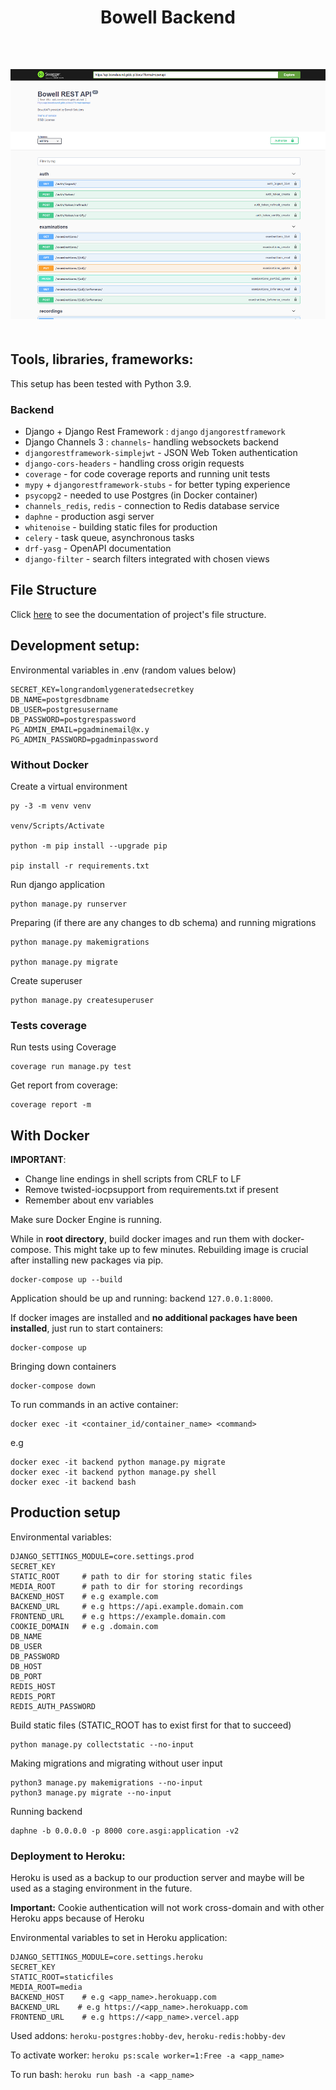 <div align="center" style="padding-bottom: 10px">
    <h1>Bowell Backend</h1>
    <img src="https://img.shields.io/badge/Python-14354C?style=for-the-badge&logo=python&logoColor=white" alt=""/>
    <img src="https://img.shields.io/badge/Django-092E20?style=for-the-badge&logo=django&logoColor=white" alt=""/>
    <img src="https://img.shields.io/badge/DJANGO-REST-ff1709?style=for-the-badge&logo=django&logoColor=white&color=ff1709&labelColor=gray" alt=""/>
    <img src="https://img.shields.io/badge/Celery-8C9A41?&style=for-the-badge&logo=celery&logoColor=Awhite" alt=""/>
    <img src="https://img.shields.io/badge/PostgreSQL-316192?style=for-the-badge&logo=postgresql&logoColor=white" alt=""/>
    <img src="https://img.shields.io/badge/redis-%23DD0031.svg?&style=for-the-badge&logo=redis&logoColor=white" alt=""/>
    <img src="https://img.shields.io/badge/Docker-008FCC?style=for-the-badge&logo=docker&logoColor=white" alt=""/>
</div>

<div align="center" style="padding: 20px 0">
    <img src="./docs/api.png" alt="" height="400px"/>
</div>

## Tools, libraries, frameworks:

This setup has been tested with Python 3.9.

### Backend

- Django + Django Rest Framework : `django` `djangorestframework`
- Django Channels 3 : `channels`- handling websockets backend
- `djangorestframework-simplejwt` - JSON Web Token authentication
- `django-cors-headers` - handling cross origin requests
- `coverage` - for code coverage reports and running unit tests
- `mypy` + `djangorestframework-stubs` - for better typing experience
- `psycopg2` - needed to use Postgres (in Docker container)
- `channels_redis`, `redis` - connection to Redis database service
- `daphne` - production asgi server
- `whitenoise` - building static files for production
- `celery` - task queue, asynchronous tasks
- `drf-yasg` - OpenAPI documentation
- `django-filter` - search filters integrated with chosen views

## File Structure

Click [here](FILES.md) to see the documentation of project's file structure.

## Development setup:

Environmental variables in .env (random values below)

```
SECRET_KEY=longrandomlygeneratedsecretkey
DB_NAME=postgresdbname
DB_USER=postgresusername
DB_PASSWORD=postgrespassword
PG_ADMIN_EMAIL=pgadminemail@x.y
PG_ADMIN_PASSWORD=pgadminpassword
```

### Without Docker

Create a virtual environment

```shell script
py -3 -m venv venv

venv/Scripts/Activate

python -m pip install --upgrade pip

pip install -r requirements.txt
```

Run django application

```shell script
python manage.py runserver
```

Preparing (if there are any changes to db schema) and running migrations

```shell script
python manage.py makemigrations

python manage.py migrate
```

Create superuser

```shell script
python manage.py createsuperuser
```

### Tests coverage

Run tests using Coverage

```shell script
coverage run manage.py test
```

Get report from coverage:

```shell script
coverage report -m
```

## With Docker

**IMPORTANT**:

- Change line endings in shell scripts from CRLF to LF
- Remove twisted-iocpsupport from requirements.txt if present
- Remember about env variables

Make sure Docker Engine is running.

While in **root directory**, build docker images and run them with docker-compose. This might take up to few minutes.
Rebuilding image is crucial after installing new packages via pip.

```shell script
docker-compose up --build
```

Application should be up and running: backend `127.0.0.1:8000`.

If docker images are installed and **no additional packages have been installed**, just run to start containers:

```shell script
docker-compose up
```

Bringing down containers

```shell script
docker-compose down
```

To run commands in an active container:

```shell script
docker exec -it <container_id/container_name> <command>
```

e.g

```shell
docker exec -it backend python manage.py migrate
docker exec -it backend python manage.py shell
docker exec -it backend bash
```

## Production setup

Environmental variables:

```
DJANGO_SETTINGS_MODULE=core.settings.prod
SECRET_KEY
STATIC_ROOT     # path to dir for storing static files
MEDIA_ROOT      # path to dir for storing recordings
BACKEND_HOST    # e.g example.com
BACKEND_URL     # e.g https://api.example.domain.com
FRONTEND_URL    # e.g https://example.domain.com
COOKIE_DOMAIN   # e.g .domain.com
DB_NAME
DB_USER
DB_PASSWORD
DB_HOST
DB_PORT
REDIS_HOST
REDIS_PORT
REDIS_AUTH_PASSWORD
```

Build static files (STATIC_ROOT has to exist first for that to succeed)

```shell
python manage.py collectstatic --no-input
```

Making migrations and migrating without user input

```shell
python3 manage.py makemigrations --no-input
python3 manage.py migrate --no-input
```

Running backend

```shell
daphne -b 0.0.0.0 -p 8000 core.asgi:application -v2
```

### Deployment to Heroku:

Heroku is used as a backup to our production server and maybe will be used as a staging environment in the future.

**Important:** Cookie authentication will not work cross-domain and with other Heroku apps because of Heroku

Environmental variables to set in Heroku application:

```
DJANGO_SETTINGS_MODULE=core.settings.heroku
SECRET_KEY
STATIC_ROOT=staticfiles
MEDIA_ROOT=media
BACKEND_HOST    # e.g <app_name>.herokuapp.com
BACKEND_URL    # e.g https://<app_name>.herokuapp.com
FRONTEND_URL    # e.g https://<app_name>.vercel.app
```

Used addons: `heroku-postgres:hobby-dev`, `heroku-redis:hobby-dev`

To activate worker: `heroku ps:scale worker=1:Free -a <app_name>`

To run bash: `heroku run bash -a <app_name>`

